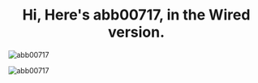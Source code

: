 <h1 align="center">Hi, Here's abb00717, in the Wired version.</h1>
<p align="left"> <img src="https://komarev.com/ghpvc/?username=abb00717&label=Profile%20views&color=0e75b6&style=flat" alt="abb00717" /> </p>
<p><img align="left" src="https://github-readme-stats.vercel.app/api/top-langs?username=abb00717&show_icons=true&theme=gruvbox&locale=en&layout=compact" alt="abb00717" /></p>
